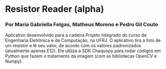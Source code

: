 # Resistor Reader (alpha)
### Por Maria Gabriella Felgas, Matheus Moreno e Pedro Gil Couto

Aplicativo desenvolvido para a cadeira Projeto Integrado do curso de Engenharia Eletrônica e de Computação, na UFRJ. O aplicativo tira a foto de um resistor e lê seu valor, de acordo com os valores padronizados (atualmente apenas E12). Ele utiliza a SDK Chaquopy para rodar códigos em Python que fazem o tratamento da imagem (com as bibliotecas OpenCV e Numpy).
